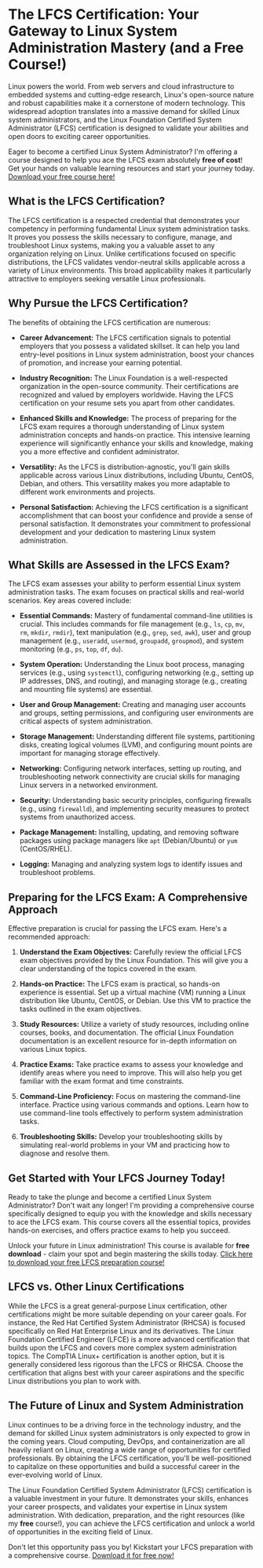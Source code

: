 # The LFCS Certification: Your Gateway to Linux System Administration Mastery (and a Free Course!)

Linux powers the world. From web servers and cloud infrastructure to embedded systems and cutting-edge research, Linux's open-source nature and robust capabilities make it a cornerstone of modern technology. This widespread adoption translates into a massive demand for skilled Linux system administrators, and the Linux Foundation Certified System Administrator (LFCS) certification is designed to validate your abilities and open doors to exciting career opportunities.

Eager to become a certified Linux System Administrator? I'm offering a course designed to help you ace the LFCS exam absolutely **free of cost**! Get your hands on valuable learning resources and start your journey today. [Download your free course here!](https://udemywork.com/lfcs-certification)

## What is the LFCS Certification?

The LFCS certification is a respected credential that demonstrates your competency in performing fundamental Linux system administration tasks. It proves you possess the skills necessary to configure, manage, and troubleshoot Linux systems, making you a valuable asset to any organization relying on Linux. Unlike certifications focused on specific distributions, the LFCS validates vendor-neutral skills applicable across a variety of Linux environments. This broad applicability makes it particularly attractive to employers seeking versatile Linux professionals.

## Why Pursue the LFCS Certification?

The benefits of obtaining the LFCS certification are numerous:

*   **Career Advancement:** The LFCS certification signals to potential employers that you possess a validated skillset. It can help you land entry-level positions in Linux system administration, boost your chances of promotion, and increase your earning potential.

*   **Industry Recognition:** The Linux Foundation is a well-respected organization in the open-source community. Their certifications are recognized and valued by employers worldwide. Having the LFCS certification on your resume sets you apart from other candidates.

*   **Enhanced Skills and Knowledge:** The process of preparing for the LFCS exam requires a thorough understanding of Linux system administration concepts and hands-on practice. This intensive learning experience will significantly enhance your skills and knowledge, making you a more effective and confident administrator.

*   **Versatility:** As the LFCS is distribution-agnostic, you'll gain skills applicable across various Linux distributions, including Ubuntu, CentOS, Debian, and others. This versatility makes you more adaptable to different work environments and projects.

*   **Personal Satisfaction:** Achieving the LFCS certification is a significant accomplishment that can boost your confidence and provide a sense of personal satisfaction. It demonstrates your commitment to professional development and your dedication to mastering Linux system administration.

## What Skills are Assessed in the LFCS Exam?

The LFCS exam assesses your ability to perform essential Linux system administration tasks. The exam focuses on practical skills and real-world scenarios. Key areas covered include:

*   **Essential Commands:** Mastery of fundamental command-line utilities is crucial. This includes commands for file management (e.g., `ls`, `cp`, `mv`, `rm`, `mkdir`, `rmdir`), text manipulation (e.g., `grep`, `sed`, `awk`), user and group management (e.g., `useradd`, `usermod`, `groupadd`, `groupmod`), and system monitoring (e.g., `ps`, `top`, `df`, `du`).

*   **System Operation:** Understanding the Linux boot process, managing services (e.g., using `systemctl`), configuring networking (e.g., setting up IP addresses, DNS, and routing), and managing storage (e.g., creating and mounting file systems) are essential.

*   **User and Group Management:** Creating and managing user accounts and groups, setting permissions, and configuring user environments are critical aspects of system administration.

*   **Storage Management:** Understanding different file systems, partitioning disks, creating logical volumes (LVM), and configuring mount points are important for managing storage effectively.

*   **Networking:** Configuring network interfaces, setting up routing, and troubleshooting network connectivity are crucial skills for managing Linux servers in a networked environment.

*   **Security:** Understanding basic security principles, configuring firewalls (e.g., using `firewalld`), and implementing security measures to protect systems from unauthorized access.

*   **Package Management:** Installing, updating, and removing software packages using package managers like `apt` (Debian/Ubuntu) or `yum` (CentOS/RHEL).

*   **Logging:** Managing and analyzing system logs to identify issues and troubleshoot problems.

## Preparing for the LFCS Exam: A Comprehensive Approach

Effective preparation is crucial for passing the LFCS exam. Here's a recommended approach:

1.  **Understand the Exam Objectives:** Carefully review the official LFCS exam objectives provided by the Linux Foundation. This will give you a clear understanding of the topics covered in the exam.

2.  **Hands-on Practice:** The LFCS exam is practical, so hands-on experience is essential. Set up a virtual machine (VM) running a Linux distribution like Ubuntu, CentOS, or Debian. Use this VM to practice the tasks outlined in the exam objectives.

3.  **Study Resources:** Utilize a variety of study resources, including online courses, books, and documentation. The official Linux Foundation documentation is an excellent resource for in-depth information on various Linux topics.

4.  **Practice Exams:** Take practice exams to assess your knowledge and identify areas where you need to improve. This will also help you get familiar with the exam format and time constraints.

5.  **Command-Line Proficiency:** Focus on mastering the command-line interface. Practice using various commands and options. Learn how to use command-line tools effectively to perform system administration tasks.

6.  **Troubleshooting Skills:** Develop your troubleshooting skills by simulating real-world problems in your VM and practicing how to diagnose and resolve them.

## Get Started with Your LFCS Journey Today!

Ready to take the plunge and become a certified Linux System Administrator? Don't wait any longer! I'm providing a comprehensive course specifically designed to equip you with the knowledge and skills necessary to ace the LFCS exam. This course covers all the essential topics, provides hands-on exercises, and offers practice exams to help you succeed.

Unlock your future in Linux administration! This course is available for **free download** - claim your spot and begin mastering the skills today. [Click here to download your free LFCS preparation course!](https://udemywork.com/lfcs-certification)

## LFCS vs. Other Linux Certifications

While the LFCS is a great general-purpose Linux certification, other certifications might be more suitable depending on your career goals. For instance, the Red Hat Certified System Administrator (RHCSA) is focused specifically on Red Hat Enterprise Linux and its derivatives. The Linux Foundation Certified Engineer (LFCE) is a more advanced certification that builds upon the LFCS and covers more complex system administration topics. The CompTIA Linux+ certification is another option, but it is generally considered less rigorous than the LFCS or RHCSA. Choose the certification that aligns best with your career aspirations and the specific Linux distributions you plan to work with.

## The Future of Linux and System Administration

Linux continues to be a driving force in the technology industry, and the demand for skilled Linux system administrators is only expected to grow in the coming years. Cloud computing, DevOps, and containerization are all heavily reliant on Linux, creating a wide range of opportunities for certified professionals. By obtaining the LFCS certification, you'll be well-positioned to capitalize on these opportunities and build a successful career in the ever-evolving world of Linux.

The Linux Foundation Certified System Administrator (LFCS) certification is a valuable investment in your future. It demonstrates your skills, enhances your career prospects, and validates your expertise in Linux system administration. With dedication, preparation, and the right resources (like my **free** course!), you can achieve the LFCS certification and unlock a world of opportunities in the exciting field of Linux.

Don't let this opportunity pass you by! Kickstart your LFCS preparation with a comprehensive course. [Download it for free now!](https://udemywork.com/lfcs-certification)

